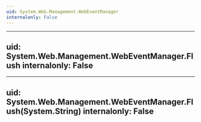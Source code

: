 ```yaml
---
uid: System.Web.Management.WebEventManager
internalonly: False
---
```


---
uid: System.Web.Management.WebEventManager.Flush
internalonly: False
---

---
uid: System.Web.Management.WebEventManager.Flush(System.String)
internalonly: False
---
